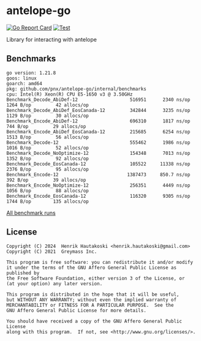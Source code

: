 antelope-go
===========

[![Go Report Card](https://goreportcard.com/badge/github.com/pnx/antelope-go)](https://goreportcard.com/report/github.com/pnx/antelope-go)
[![Test](https://github.com/pnx/antelope-go/actions/workflows/test.yml/badge.svg?branch=master&event=push)](https://github.com/pnx/antelope-go/actions/workflows/test.yml)

Library for interacting with antelope

Benchmarks
----------

```
go version: 1.21.8
goos: linux
goarch: amd64
pkg: github.com/pnx/antelope-go/internal/benchmarks
cpu: Intel(R) Xeon(R) CPU E5-1650 v3 @ 3.50GHz
Benchmark_Decode_AbiDef-12              	 516951	     2340 ns/op	   1264 B/op	     42 allocs/op
Benchmark_Decode_AbiDef_EosCanada-12    	 342844	     3235 ns/op	   1129 B/op	     30 allocs/op
Benchmark_Encode_AbiDef-12              	 696310	     1817 ns/op	    744 B/op	     29 allocs/op
Benchmark_Encode_AbiDef_EosCanada-12    	 215685	     6254 ns/op	   1513 B/op	     56 allocs/op
Benchmark_Decode-12                     	 555462	     1986 ns/op	   1016 B/op	     52 allocs/op
Benchmark_Decode_NoOptimize-12          	 154348	     7013 ns/op	   1352 B/op	     92 allocs/op
Benchmark_Decode_EosCanada-12           	 105522	    11338 ns/op	   2376 B/op	     95 allocs/op
Benchmark_Encode-12                     	1387473	    850.7 ns/op	    392 B/op	     39 allocs/op
Benchmark_Encode_NoOptimize-12          	 256351	     4449 ns/op	   1056 B/op	     88 allocs/op
Benchmark_Encode_EosCanada-12           	 116320	     9305 ns/op	   1744 B/op	    135 allocs/op
```

[All benchmark runs](https://github.com/pnx/antelope-go/actions/workflows/benchmark.yml)


License
-------

```
Copyright (C) 2024  Henrik Hautakoski <henrik.hautakoski@gmail.com>
Copyright (C) 2021  Greymass Inc.

This program is free software: you can redistribute it and/or modify
it under the terms of the GNU Affero General Public License as published by
the Free Software Foundation, either version 3 of the License, or
(at your option) any later version.

This program is distributed in the hope that it will be useful,
but WITHOUT ANY WARRANTY; without even the implied warranty of
MERCHANTABILITY or FITNESS FOR A PARTICULAR PURPOSE.  See the
GNU Affero General Public License for more details.

You should have received a copy of the GNU Affero General Public License
along with this program.  If not, see <http://www.gnu.org/licenses/>.
```
